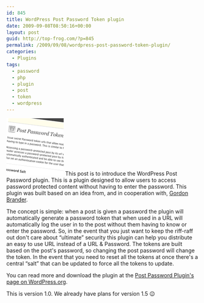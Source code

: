 ```yaml
---
id: 845
title: WordPress Post Password Token plugin
date: 2009-09-08T08:50:16+00:00
layout: post
guid: http://top-frog.com/?p=845
permalink: /2009/09/08/wordpress-post-password-token-plugin/
categories:
  - Plugins
tags:
  - password
  - php
  - plugin
  - post
  - token
  - wordpress
---
```

[<img class="alignright" src="/assets/articles/ppt-thumb.png" alt=""/>](http://wordpress.org/extend/plugins/post-password-plugin/) This post is to introduce the WordPress Post Password plugin. This is a plugin designed to allow users to access password protected content without having to enter the password. This plugin was built based on an idea from, and in cooperation with, [Gordon Brander](http://gordonbrander.com).

The concept is simple: when a post is given a password the plugin will automatically generate a password token that when used in a URL will automatically log the user in to the post without them having to know or enter the password. So, in the event that you just want to keep the riff-raff out don't care about &#8220;ultimate&#8221; security this plugin can help you distribute an easy to use URL instead of a URL & Password. The tokens are built based on the post's password, so changing the post password will change the token. In the event that you need to reset all the tokens at once there's a central &#8220;salt&#8221; that can be updated to force all the tokens to update.

You can read more and download the plugin at the [Post Password Plugin's page on WordPress.org](http://wordpress.org/extend/plugins/post-password-plugin/).

This is version 1.0. We already have plans for version 1.5 😉